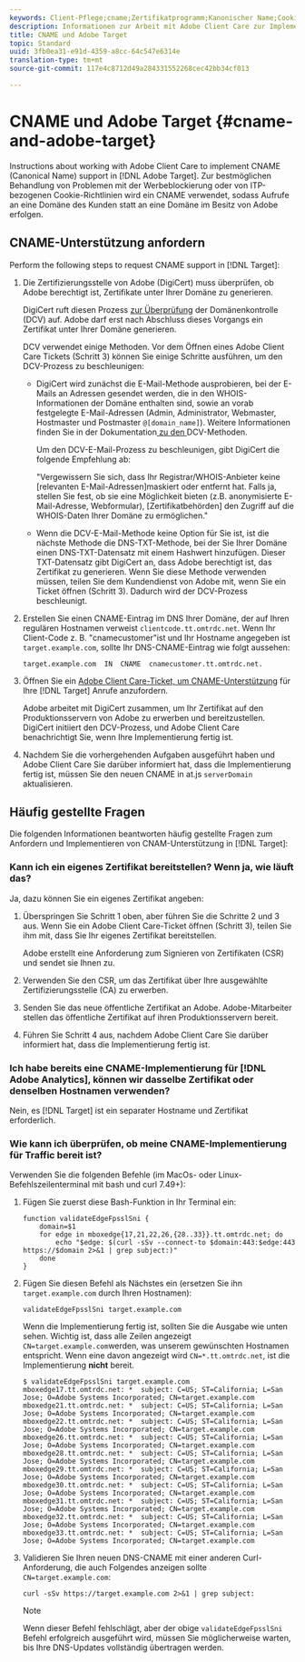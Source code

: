 ```yaml
---
keywords: Client-Pflege;cname;Zertifikatprogramm;Kanonischer Name;Cookies;Zertifikat;amc;adobe-verwaltetes Zertifikat;Digicert;Domänenkontrollvalidierung;dcv
description: Informationen zur Arbeit mit Adobe Client Care zur Implementierung der CNAME-Unterstützung (Canonical Name) in Adobe Target.
title: CNAME und Adobe Target
topic: Standard
uuid: 3fb0ea31-e91d-4359-a8cc-64c547e6314e
translation-type: tm+mt
source-git-commit: 117e4c8712d49a284331552268cec42bb34cf013

---
```



# CNAME und Adobe Target {#cname-and-adobe-target}

Instructions about working with Adobe Client Care to implement CNAME (Canonical Name) support in [!DNL Adobe Target]. Zur bestmöglichen Behandlung von Problemen mit der Werbeblockierung oder von ITP-bezogenen Cookie-Richtlinien wird ein CNAME verwendet, sodass Aufrufe an eine Domäne des Kunden statt an eine Domäne im Besitz von Adobe erfolgen.

## CNAME-Unterstützung anfordern

Perform the following steps to request CNAME support in [!DNL Target]:

1. Die Zertifizierungsstelle von Adobe (DigiCert) muss überprüfen, ob Adobe berechtigt ist, Zertifikate unter Ihrer Domäne zu generieren.

   DigiCert ruft diesen Prozess [zur Überprüfung](https://docs.digicert.com/manage-certificates/dv-certificate-enrollment/domain-control-validation-dcv-methods/) der Domänenkontrolle (DCV) auf. Adobe darf erst nach Abschluss dieses Vorgangs ein Zertifikat unter Ihrer Domäne generieren.

   DCV verwendet einige Methoden. Vor dem Öffnen eines Adobe Client Care Tickets (Schritt 3) können Sie einige Schritte ausführen, um den DCV-Prozess zu beschleunigen:

   * DigiCert wird zunächst die E-Mail-Methode ausprobieren, bei der E-Mails an Adressen gesendet werden, die in den WHOIS-Informationen der Domäne enthalten sind, sowie an vorab festgelegte E-Mail-Adressen (Admin, Administrator, Webmaster, Hostmaster und Postmaster `@[domain_name]`). Weitere Informationen finden Sie in der Dokumentation[ zu den ](https://docs.digicert.com/manage-certificates/dv-certificate-enrollment/domain-control-validation-dcv-methods/)DCV-Methoden.

      Um den DCV-E-Mail-Prozess zu beschleunigen, gibt DigiCert die folgende Empfehlung ab:

      "Vergewissern Sie sich, dass Ihr Registrar/WHOIS-Anbieter keine [relevanten E-Mail-Adressen]maskiert oder entfernt hat. Falls ja, stellen Sie fest, ob sie eine Möglichkeit bieten (z.B. anonymisierte E-Mail-Adresse, Webformular), [Zertifikatbehörden] den Zugriff auf die WHOIS-Daten Ihrer Domäne zu ermöglichen."

   * Wenn die DCV-E-Mail-Methode keine Option für Sie ist, ist die nächste Methode die DNS-TXT-Methode, bei der Sie Ihrer Domäne einen DNS-TXT-Datensatz mit einem Hashwert hinzufügen. Dieser TXT-Datensatz gibt DigiCert an, dass Adobe berechtigt ist, das Zertifikat zu generieren. Wenn Sie diese Methode verwenden müssen, teilen Sie dem Kundendienst von Adobe mit, wenn Sie ein Ticket öffnen (Schritt 3). Dadurch wird der DCV-Prozess beschleunigt.

1. Erstellen Sie einen CNAME-Eintrag im DNS Ihrer Domäne, der auf Ihren regulären Hostnamen verweist `clientcode.tt.omtrdc.net`. Wenn Ihr Client-Code z. B. "cnamecustomer"ist und Ihr Hostname angegeben ist `target.example.com`, sollte Ihr DNS-CNAME-Eintrag wie folgt aussehen:

   ```
   target.example.com  IN  CNAME  cnamecustomer.tt.omtrdc.net.
   ```

1. Öffnen Sie ein [Adobe Client Care-Ticket, um CNAME-Unterstützung](https://docs.adobe.com/content/help/en/target/using/cmp-resources-and-contact-information.html#reference_ACA3391A00EF467B87930A450050077C) für Ihre [!DNL Target] Anrufe anzufordern.

   Adobe arbeitet mit DigiCert zusammen, um Ihr Zertifikat auf den Produktionsservern von Adobe zu erwerben und bereitzustellen. DigiCert initiiert den DCV-Prozess, und Adobe Client Care benachrichtigt Sie, wenn Ihre Implementierung fertig ist.

1. Nachdem Sie die vorhergehenden Aufgaben ausgeführt haben und Adobe Client Care Sie darüber informiert hat, dass die Implementierung fertig ist, müssen Sie den neuen CNAME in at.js `serverDomain` aktualisieren.

## Häufig gestellte Fragen

Die folgenden Informationen beantworten häufig gestellte Fragen zum Anfordern und Implementieren von CNAM-Unterstützung in [!DNL Target]:

### Kann ich ein eigenes Zertifikat bereitstellen? Wenn ja, wie läuft das?

Ja, dazu können Sie ein eigenes Zertifikat angeben:

1. Überspringen Sie Schritt 1 oben, aber führen Sie die Schritte 2 und 3 aus. Wenn Sie ein Adobe Client Care-Ticket öffnen (Schritt 3), teilen Sie ihm mit, dass Sie Ihr eigenes Zertifikat bereitstellen.

   Adobe erstellt eine Anforderung zum Signieren von Zertifikaten (CSR) und sendet sie Ihnen zu.

1. Verwenden Sie den CSR, um das Zertifikat über Ihre ausgewählte Zertifizierungsstelle (CA) zu erwerben.

1. Senden Sie das neue öffentliche Zertifikat an Adobe. Adobe-Mitarbeiter stellen das öffentliche Zertifikat auf ihren Produktionsservern bereit.

1. Führen Sie Schritt 4 aus, nachdem Adobe Client Care Sie darüber informiert hat, dass die Implementierung fertig ist.

### Ich habe bereits eine CNAME-Implementierung für [!DNL Adobe Analytics], können wir dasselbe Zertifikat oder denselben Hostnamen verwenden?

Nein, es [!DNL Target] ist ein separater Hostname und Zertifikat erforderlich.

### Wie kann ich überprüfen, ob meine CNAME-Implementierung für Traffic bereit ist?

Verwenden Sie die folgenden Befehle (im MacOs- oder Linux-Befehlszeilenterminal mit bash und curl 7.49+):

1. Fügen Sie zuerst diese Bash-Funktion in Ihr Terminal ein:

   ```
   function validateEdgeFpsslSni {
       domain=$1
       for edge in mboxedge{17,21,22,26,{28..33}}.tt.omtrdc.net; do
           echo "$edge: $(curl -sSv --connect-to $domain:443:$edge:443 https://$domain 2>&1 | grep subject:)"
       done
   }
   ```

1. Fügen Sie diesen Befehl als Nächstes ein (ersetzen Sie ihn `target.example.com` durch Ihren Hostnamen):

   ```
   validateEdgeFpsslSni target.example.com
   ```

   Wenn die Implementierung fertig ist, sollten Sie die Ausgabe wie unten sehen. Wichtig ist, dass alle Zeilen angezeigt `CN=target.example.com`werden, was unserem gewünschten Hostnamen entspricht. Wenn eine davon angezeigt wird `CN=*.tt.omtrdc.net`, ist die Implementierung **nicht** bereit.

   ```
   $ validateEdgeFpsslSni target.example.com
   mboxedge17.tt.omtrdc.net: *  subject: C=US; ST=California; L=San Jose; O=Adobe Systems Incorporated; CN=target.example.com
   mboxedge21.tt.omtrdc.net: *  subject: C=US; ST=California; L=San Jose; O=Adobe Systems Incorporated; CN=target.example.com
   mboxedge22.tt.omtrdc.net: *  subject: C=US; ST=California; L=San Jose; O=Adobe Systems Incorporated; CN=target.example.com
   mboxedge26.tt.omtrdc.net: *  subject: C=US; ST=California; L=San Jose; O=Adobe Systems Incorporated; CN=target.example.com
   mboxedge28.tt.omtrdc.net: *  subject: C=US; ST=California; L=San Jose; O=Adobe Systems Incorporated; CN=target.example.com
   mboxedge29.tt.omtrdc.net: *  subject: C=US; ST=California; L=San Jose; O=Adobe Systems Incorporated; CN=target.example.com
   mboxedge30.tt.omtrdc.net: *  subject: C=US; ST=California; L=San Jose; O=Adobe Systems Incorporated; CN=target.example.com
   mboxedge31.tt.omtrdc.net: *  subject: C=US; ST=California; L=San Jose; O=Adobe Systems Incorporated; CN=target.example.com
   mboxedge32.tt.omtrdc.net: *  subject: C=US; ST=California; L=San Jose; O=Adobe Systems Incorporated; CN=target.example.com
   mboxedge33.tt.omtrdc.net: *  subject: C=US; ST=California; L=San Jose; O=Adobe Systems Incorporated; CN=target.example.com
   ```

1. Validieren Sie Ihren neuen DNS-CNAME mit einer anderen Curl-Anforderung, die auch Folgendes anzeigen sollte `CN=target.example.com`:

   ```
   curl -sSv https://target.example.com 2>&1 | grep subject:
   ```

   >[!NOTE]
   >
   >Wenn dieser Befehl fehlschlägt, aber der obige `validateEdgeFpsslSni` Befehl erfolgreich ausgeführt wird, müssen Sie möglicherweise warten, bis Ihre DNS-Updates vollständig übertragen werden.
